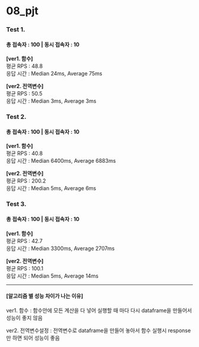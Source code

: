 # 08_pjt

### Test 1.
#### 총 접속자 : 100 | 동시 접속자 : 10


**[ver1. 함수]**  
  평균 RPS : 48.8  
  응답 시간 : Median 24ms, Average 75ms

**[ver2. 전역변수]**  
  평균 RPS :  50.5  
  응답 시간 : Median 3ms, Average 3ms


### Test 2.
#### 총 접속자 : 100 | 동시 접속자 : 10


**[ver1. 함수]**  
  평균 RPS : 40.8  
  응답 시간 : Median 6400ms, Average 6883ms

**[ver2. 전역변수]**  
  평균 RPS :  200.2  
  응답 시간 : Median 5ms, Average 6ms


### Test 3.
#### 총 접속자 : 100 | 동시 접속자 : 10


**[ver1. 함수]**  
  평균 RPS : 42.7  
  응답 시간 : Median 3300ms, Average 2707ms

**[ver2. 전역변수]**  
  평균 RPS :  100.1  
  응답 시간 : Median 5ms, Average 14ms

--------------------------

#### [알고리즘 별 성능 차이가 나는 이유]

ver1. 함수 : 함수안에 모든 계산을 다 넣어 실행할 때 마다 다시 dataframe을 만들어서 성능이 좋지 않음

ver2. 전역변수설정 : 전역변수로 dataframe을 만들어 놓아서 함수 실행시 response만 하면 되어 성능이 좋음

